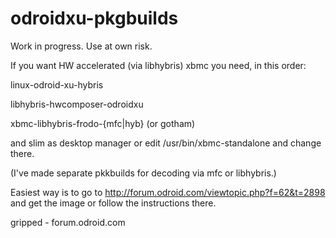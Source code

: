 odroidxu-pkgbuilds
==================

Work in progress. Use at own risk.

If you want HW accelerated (via libhybris) xbmc you need, in this order:

linux-odroid-xu-hybris

libhybris-hwcomposer-odroidxu

xbmc-libhybris-frodo-{mfc|hyb} (or gotham)

and slim as desktop manager or edit /usr/bin/xbmc-standalone and change there.

(I've made separate pkkbuilds for decoding via mfc or libhybris.)

Easiest way is to go to http://forum.odroid.com/viewtopic.php?f=62&t=2898
and get the image or follow the instructions there.

gripped - forum.odroid.com
